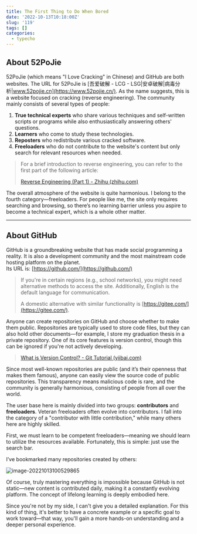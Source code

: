```yaml
---
title: The First Thing to Do When Bored
date: '2022-10-13T10:18:00Z'
slug: '119'
tags: []
categories:
  - typecho
---
```


## About 52PoJie  

52PoJie (which means "I Love Cracking" in Chinese) and GitHub are both websites. The URL for 52PoJie is [吾爱破解 - LCG - LSG|安卓破解|病毒分析|www.52pojie.cn](https://www.52pojie.cn/). As the name suggests, this is a website focused on cracking (reverse engineering). The community mainly consists of several types of people:  

1. **True technical experts** who share various techniques and self-written scripts or programs while also enthusiastically answering others' questions.  
2. **Learners** who come to study these technologies.  
3. **Reposters** who redistribute various cracked software.  
4. **Freeloaders** who do not contribute to the website's content but only search for relevant resources when needed.  

> For a brief introduction to reverse engineering, you can refer to the first part of the following article:  
>  
> [Reverse Engineering (Part 1) - Zhihu (zhihu.com)](https://zhuanlan.zhihu.com/p/71140571)  

The overall atmosphere of the website is quite harmonious. I belong to the fourth category—freeloaders. For people like me, the site only requires searching and browsing, so there’s no learning barrier unless you aspire to become a technical expert, which is a whole other matter.  

---  

## About GitHub  

GitHub is a groundbreaking website that has made social programming a reality. It is also a development community and the most mainstream code hosting platform on the planet.  
Its URL is: [https://github.com/](https://github.com/)  

> If you're in certain regions (e.g., school networks), you might need alternative methods to access the site. Additionally, English is the default language for communication.  
>  
> A domestic alternative with similar functionality is [https://gitee.com/](https://gitee.com/).  

Anyone can create repositories on GitHub and choose whether to make them public. Repositories are typically used to store code files, but they can also hold other documents—for example, I store my graduation thesis in a private repository. One of its core features is version control, though this can be ignored if you're not actively developing.  

> [What is Version Control? - Git Tutorial (yiibai.com)](https://www.yiibai.com/git/what_is_version_control.html)  

Since most well-known repositories are public (and it’s their openness that makes them famous), anyone can easily view the source code of public repositories. This transparency means malicious code is rare, and the community is generally harmonious, consisting of people from all over the world.  

The user base here is mainly divided into two groups: **contributors** and **freeloaders**. Veteran freeloaders often evolve into contributors. I fall into the category of a "contributor with little contribution," while many others here are highly skilled.  

First, we must learn to be competent freeloaders—meaning we should learn to utilize the resources available. Fortunately, this is simple: just use the search bar.  

I’ve bookmarked many repositories created by others:  

![image-20221013100529865](https://dagwbl.oss-cn-chengdu.aliyuncs.com/picture/obsidian/image-20221013100529865.png)  

Of course, truly mastering everything is impossible because GitHub is not static—new content is contributed daily, making it a constantly evolving platform. The concept of lifelong learning is deeply embodied here.

Since you're not by my side, I can't give you a detailed explanation. For this kind of thing, it's better to have a concrete example or a specific goal to work toward—that way, you'll gain a more hands-on understanding and a deeper personal experience.
